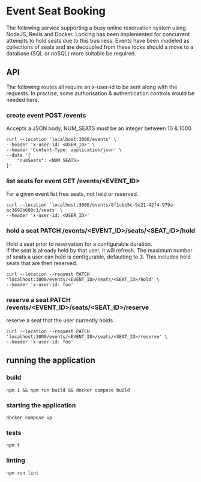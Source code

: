 # Event Seat Booking

The following service supporting a busy online reservation system using NodeJS, Redis and Docker.  Locking has been implemented for concurrent attempts to hold seats due to this business.  Events have been modeled as collections of seats and are decoupled from these locks should a move to a database (SQL or noSQL) more suitable be required.

## API
The following routes all require an x-user-id to be sent along with the requests.  In practise, some authorisation & authentication controls would be needed here.

### create event POST /events
Accepts a JSON body, NUM_SEATS must be an integer between 10 & 1000.
```
curl --location 'localhost:3000/events' \
--header 'x-user-id: <USER_ID>' \
--header 'Content-Type: application/json' \
--data '{
    "numSeats": <NUM_SEATS>
}'
```

### list seats for event GET /events/<EVENT_ID>
For a given event list free seats, not held or reserved.
```
curl --location 'localhost:3000/events/8f1cbe5c-9e21-42f4-979a-ac3692b608c1/seats' \
--header 'x-user-id: <USER_ID>'
```

### hold a seat PATCH /events/<EVENT_ID>/seats/<SEAT_ID>/hold
Hold a seat prior to reservation for a configurable duration.  
If the seat is already held by that user, it will refresh.
The maximum number of seats a user can hold is configurable, defaulting to 3. This includes held seats that are then reserved.
```
curl --location --request PATCH 'localhost:3000/events/<EVENT_ID>/seats/<SEAT_ID>/hold' \
--header 'x-user-id: foo'
```

### reserve a seat PATCH /events/<EVENT_ID>/seats/<SEAT_ID>/reserve
reserve a seat that the user currently holds
```
curl --location --request PATCH 'localhost:3000/events/<EVENT_ID>/seats/<SEAT_ID>/reserve' \
--header 'x-user-id: foo'
```

## running the application

### build
```
npm i && npm run build && docker compose build
```

### starting the application
```
docker compose up
```

### tests
```
npm t
```

### linting
```
npm run lint
```